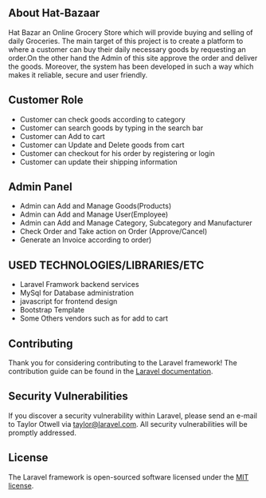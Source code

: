 ## About Hat-Bazaar

Hat Bazar an Online Grocery Store which will provide buying and selling of daily Groceries. The main target of this project is to create a platform to where a customer can buy their daily necessary goods by requesting an order.On the other hand the Admin of this site approve the order and deliver the goods. Moreover, the system has been developed in such a way which makes it reliable, secure and user friendly.

## Customer Role

- Customer can check goods according to category
- Customer can search goods by typing in the search bar
- Customer can Add to cart
- Customer can Update and Delete goods from cart
- Customer can checkout for his order by registering or login
- Customer can update their shipping information

## Admin Panel

- Admin can Add and Manage Goods(Products)
- Admin can Add and Manage User(Employee)
- Admin can Add and Manage Category, Subcategory and Manufacturer
- Check Order and Take action on Order (Approve/Cancel)
- Generate an Invoice according to order)

## USED TECHNOLOGIES/LIBRARIES/ETC

- Laravel Framwork backend services
- MySql for Database administration
- javascript for frontend design
- Bootstrap Template
- Some Others vendors such as for add to cart

## Contributing

Thank you for considering contributing to the Laravel framework! The contribution guide can be found in the [Laravel documentation](https://laravel.com/docs/contributions).

## Security Vulnerabilities

If you discover a security vulnerability within Laravel, please send an e-mail to Taylor Otwell via [taylor@laravel.com](mailto:taylor@laravel.com). All security vulnerabilities will be promptly addressed.

## License

The Laravel framework is open-sourced software licensed under the [MIT license](https://opensource.org/licenses/MIT).
